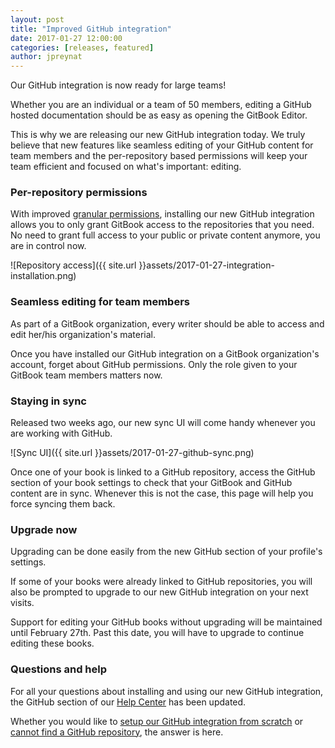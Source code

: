 ```yaml
---
layout: post
title: "Improved GitHub integration"
date: 2017-01-27 12:00:00
categories: [releases, featured]
author: jpreynat
---
```


Our GitHub integration is now ready for large teams!

<!-- more -->

Whether you are an individual or a team of 50 members, editing a GitHub hosted documentation should be as easy as opening the GitBook Editor.

This is why we are releasing our new GitHub integration today. We truly believe that new features like seamless editing of your GitHub content for team members and the per-repository based permissions will keep your team efficient and focused on what's important: editing.

### Per-repository permissions

With improved [granular permissions](https://developer.github.com/early-access/integrations/#granular-permissions), installing our new GitHub integration allows you to only grant GitBook access to the repositories that you need. No need to grant full access to your public or private content anymore, you are in control now.

![Repository access]({{ site.url }}assets/2017-01-27-integration-installation.png)

### Seamless editing for team members

As part of a GitBook organization, every writer should be able to access and edit her/his organization's material.

Once you have installed our GitHub integration on a GitBook organization's account, forget about GitHub permissions. Only the role given to your GitBook team members matters now.

### Staying in sync

Released two weeks ago, our new sync UI will come handy whenever you are working with GitHub.

![Sync UI]({{ site.url }}assets/2017-01-27-github-sync.png)

Once one of your book is linked to a GitHub repository, access the GitHub section of your book settings to check that your GitBook and GitHub content are in sync. Whenever this is not the case, this page will help you force syncing them back.

### Upgrade now

Upgrading can be done easily from the new GitHub section of your profile's settings.

If some of your books were already linked to GitHub repositories, you will also be prompted to upgrade to our new GitHub integration on your next visits.

Support for editing your GitHub books without upgrading will be maintained until February 27th. Past this date, you will have to upgrade to continue editing these books.

### Questions and help

For all your questions about installing and using our new GitHub integration, the GitHub section of our [Help Center](https://help.gitbook.com) has been updated.

Whether you would like to [setup our GitHub integration from scratch](https://help.gitbook.com/github/can-i-host-on-github.html) or [cannot find a GitHub repository](https://help.gitbook.com/github/why-is-my-repository-not-listed.html), the answer is here.
